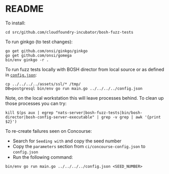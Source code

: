 # README

To install:

```
cd src/github.com/cloudfoundry-incubator/bosh-fuzz-tests
```

To run ginkgo (to test changes):

```
go get github.com/onsi/ginkgo/ginkgo
go get github.com/onsi/gomega
bin/env ginkgo -r .
```

To run fuzz tests locally with BOSH director from local source or as defined in [`config.json`](config.json):

```
cp ../../../../assets/ssl/* /tmp/
DB=postgresql bin/env go run main.go ../../../../config.json
```

Note, on the local workstation this will leave processes behind.
To clean up those processes you can try:

```
kill $(ps aux | egrep "nats-server|bosh-fuzz-tests|bin/bosh-director|bosh-config-server-executable" | grep -v grep | awk '{print $2}')
```

To re-create failures seen on Concourse:

* Search for `Seeding with` and copy the seed number
* Copy the `parameters` section from `ci/concourse-config.json` to `config.json`
* Run the following command:

```
bin/env go run main.go ../../../../config.json <SEED_NUMBER>
```
